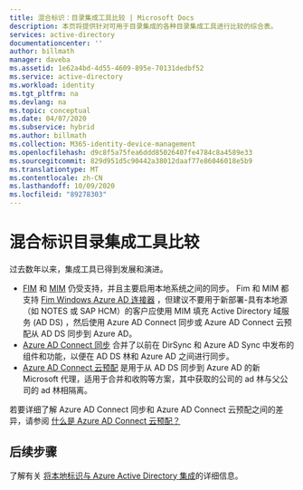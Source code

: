 ```yaml
---
title: 混合标识：目录集成工具比较 | Microsoft Docs
description: 本页将提供针对可用于目录集成的各种目录集成工具进行比较的综合表。
services: active-directory
documentationcenter: ''
author: billmath
manager: daveba
ms.assetid: 1e62a4bd-4d55-4609-895e-70131dedbf52
ms.service: active-directory
ms.workload: identity
ms.tgt_pltfrm: na
ms.devlang: na
ms.topic: conceptual
ms.date: 04/07/2020
ms.subservice: hybrid
ms.author: billmath
ms.collection: M365-identity-device-management
ms.openlocfilehash: d9c8f5a75fea6ddd85026407fe4784c8a4589e33
ms.sourcegitcommit: 829d951d5c90442a38012daaf77e86046018e5b9
ms.translationtype: MT
ms.contentlocale: zh-CN
ms.lasthandoff: 10/09/2020
ms.locfileid: "89278303"
---
```

# <a name="hybrid-identity-directory-integration-tools-comparison"></a>混合标识目录集成工具比较
过去数年以来，集成工具已得到发展和演进。  


- [FIM](/previous-versions/windows/desktop/forefront-2010/ff182370(v=vs.100)) 和 [MIM](/microsoft-identity-manager/microsoft-identity-manager-2016) 仍受支持，并且主要启用本地系统之间的同步。   Fim 和 MIM 都支持 [Fim Windows Azure AD 连接器](/previous-versions/mim/dn511001(v=ws.10)) ，但建议不要用于新部署-具有本地源（如 NOTES 或 SAP HCM）的客户应使用 MIM 填充 Active Directory 域服务 (AD DS) ，然后使用 Azure AD Connect 同步或 Azure AD Connect 云预配从 AD DS 同步到 Azure AD。
- [Azure AD Connect 同步](how-to-connect-sync-whatis.md) 合并了以前在 DirSync 和 Azure AD Sync 中发布的组件和功能，以便在 AD DS 林和 Azure AD 之间进行同步。  
- [Azure AD Connect 云预配](../cloud-provisioning/what-is-cloud-provisioning.md) 是用于从 AD DS 同步到 Azure AD 的新 Microsoft 代理，适用于合并和收购等方案，其中获取的公司的 ad 林与父公司的 ad 林相隔离。

若要详细了解 Azure AD Connect 同步和 Azure AD Connect 云预配之间的差异，请参阅 [什么是 Azure AD Connect 云预配？](../cloud-provisioning/what-is-cloud-provisioning.md)

## <a name="next-steps"></a>后续步骤
了解有关 [将本地标识与 Azure Active Directory 集成](whatis-hybrid-identity.md)的详细信息。
